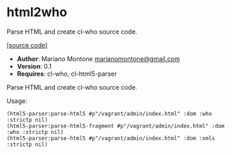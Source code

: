 # html2who

Parse HTML and create cl-who source code.

[[source code]](../html2who.lisp)

- **Author**: Mariano Montone <marianomontone@gmail.com>
- **Version**: 0.1
- **Requires**: cl-who, cl-html5-parser


 Parse HTML and create cl-who source code.

 Usage:

    (html5-parser:parse-html5 #p"/vagrant/admin/index.html" :dom :who :strictp nil)
    (html5-parser:parse-html5-fragment #p"/vagrant/admin/index.html" :dom :who :strictp nil)
    (html5-parser:parse-html5 #p"/vagrant/admin/index.html" :dom :xmls :strictp nil)



